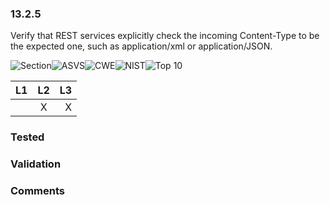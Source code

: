 ### 13.2.5 
Verify that REST services explicitly check the incoming Content-Type to be the expected one, such as application/xml or application/JSON.

![Section](https://img.shields.io/badge/V13-green.svg)![ASVS](https://img.shields.io/badge/ASVS-13.2.5-blue.svg)![CWE](https://img.shields.io/badge/CWE--red.svg)![NIST](https://img.shields.io/badge/NIST--important.svg)![Top 10](https://img.shields.io/badge/--lightgray.svg)

| L1| L2| L3|
| --|:--:|-:|
|  | X | X |

### Tested

### Validation

### Comments

        